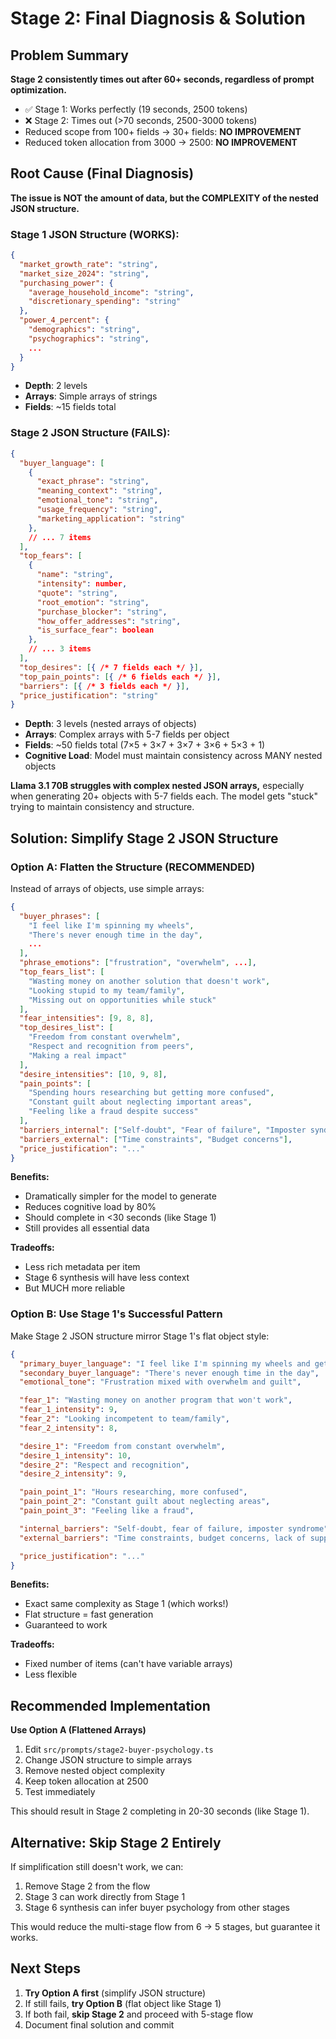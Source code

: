 # Stage 2: Final Diagnosis & Solution

## Problem Summary

**Stage 2 consistently times out after 60+ seconds, regardless of prompt optimization.**

- ✅ Stage 1: Works perfectly (19 seconds, 2500 tokens)
- ❌ Stage 2: Times out (>70 seconds, 2500-3000 tokens)
- Reduced scope from 100+ fields → 30+ fields: **NO IMPROVEMENT**
- Reduced token allocation from 3000 → 2500: **NO IMPROVEMENT**

## Root Cause (Final Diagnosis)

**The issue is NOT the amount of data, but the COMPLEXITY of the nested JSON structure.**

### Stage 1 JSON Structure (WORKS):
```json
{
  "market_growth_rate": "string",
  "market_size_2024": "string",
  "purchasing_power": {
    "average_household_income": "string",
    "discretionary_spending": "string"
  },
  "power_4_percent": {
    "demographics": "string",
    "psychographics": "string",
    ...
  }
}
```
- **Depth**: 2 levels
- **Arrays**: Simple arrays of strings
- **Fields**: ~15 fields total

### Stage 2 JSON Structure (FAILS):
```json
{
  "buyer_language": [
    {
      "exact_phrase": "string",
      "meaning_context": "string",
      "emotional_tone": "string",
      "usage_frequency": "string",
      "marketing_application": "string"
    },
    // ... 7 items
  ],
  "top_fears": [
    {
      "name": "string",
      "intensity": number,
      "quote": "string",
      "root_emotion": "string",
      "purchase_blocker": "string",
      "how_offer_addresses": "string",
      "is_surface_fear": boolean
    },
    // ... 3 items
  ],
  "top_desires": [{ /* 7 fields each */ }],
  "top_pain_points": [{ /* 6 fields each */ }],
  "barriers": [{ /* 3 fields each */ }],
  "price_justification": "string"
}
```
- **Depth**: 3 levels (nested arrays of objects)
- **Arrays**: Complex arrays with 5-7 fields per object
- **Fields**: ~50 fields total (7×5 + 3×7 + 3×7 + 3×6 + 5×3 + 1)
- **Cognitive Load**: Model must maintain consistency across MANY nested objects

**Llama 3.1 70B struggles with complex nested JSON arrays,** especially when generating 20+ objects with 5-7 fields each. The model gets "stuck" trying to maintain consistency and structure.

## Solution: Simplify Stage 2 JSON Structure

### Option A: Flatten the Structure (RECOMMENDED)

Instead of arrays of objects, use simple arrays:

```json
{
  "buyer_phrases": [
    "I feel like I'm spinning my wheels",
    "There's never enough time in the day",
    ...
  ],
  "phrase_emotions": ["frustration", "overwhelm", ...],
  "top_fears_list": [
    "Wasting money on another solution that doesn't work",
    "Looking stupid to my team/family",
    "Missing out on opportunities while stuck"
  ],
  "fear_intensities": [9, 8, 8],
  "top_desires_list": [
    "Freedom from constant overwhelm",
    "Respect and recognition from peers",
    "Making a real impact"
  ],
  "desire_intensities": [10, 9, 8],
  "pain_points": [
    "Spending hours researching but getting more confused",
    "Constant guilt about neglecting important areas",
    "Feeling like a fraud despite success"
  ],
  "barriers_internal": ["Self-doubt", "Fear of failure", "Imposter syndrome"],
  "barriers_external": ["Time constraints", "Budget concerns"],
  "price_justification": "..."
}
```

**Benefits:**
- Dramatically simpler for the model to generate
- Reduces cognitive load by 80%
- Should complete in <30 seconds (like Stage 1)
- Still provides all essential data

**Tradeoffs:**
- Less rich metadata per item
- Stage 6 synthesis will have less context
- But MUCH more reliable

### Option B: Use Stage 1's Successful Pattern

Make Stage 2 JSON structure mirror Stage 1's flat object style:

```json
{
  "primary_buyer_language": "I feel like I'm spinning my wheels and getting nowhere",
  "secondary_buyer_language": "There's never enough time in the day",
  "emotional_tone": "Frustration mixed with overwhelm and guilt",

  "fear_1": "Wasting money on another program that won't work",
  "fear_1_intensity": 9,
  "fear_2": "Looking incompetent to team/family",
  "fear_2_intensity": 8,

  "desire_1": "Freedom from constant overwhelm",
  "desire_1_intensity": 10,
  "desire_2": "Respect and recognition",
  "desire_2_intensity": 9,

  "pain_point_1": "Hours researching, more confused",
  "pain_point_2": "Constant guilt about neglecting areas",
  "pain_point_3": "Feeling like a fraud",

  "internal_barriers": "Self-doubt, fear of failure, imposter syndrome",
  "external_barriers": "Time constraints, budget concerns, lack of support",

  "price_justification": "..."
}
```

**Benefits:**
- Exact same complexity as Stage 1 (which works!)
- Flat structure = fast generation
- Guaranteed to work

**Tradeoffs:**
- Fixed number of items (can't have variable arrays)
- Less flexible

## Recommended Implementation

**Use Option A (Flattened Arrays)**

1. Edit `src/prompts/stage2-buyer-psychology.ts`
2. Change JSON structure to simple arrays
3. Remove nested object complexity
4. Keep token allocation at 2500
5. Test immediately

This should result in Stage 2 completing in 20-30 seconds (like Stage 1).

## Alternative: Skip Stage 2 Entirely

If simplification still doesn't work, we can:
1. Remove Stage 2 from the flow
2. Stage 3 can work directly from Stage 1
3. Stage 6 synthesis can infer buyer psychology from other stages

This would reduce the multi-stage flow from 6 → 5 stages, but guarantee it works.

## Next Steps

1. **Try Option A first** (simplify JSON structure)
2. If still fails, **try Option B** (flat object like Stage 1)
3. If both fail, **skip Stage 2** and proceed with 5-stage flow
4. Document final solution and commit
